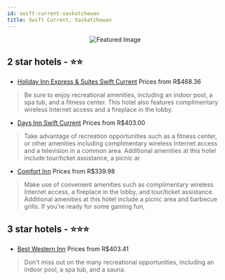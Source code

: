 ```yaml
---
id: swift-current-saskatchewan
title: Swift Current, Saskatchewan
---
```


<center><img src="https://i.travelapi.com/hotels/1000000/50000/41900/41888/28a43e13_z.jpg" alt="Featured Image" /></center>


##  2 star hotels - ⭐️⭐️

-    [Holiday Inn Express & Suites Swift Current](https://us.hurb.com/hotels/swift-current/holiday-inn-express-suites-swift-current-JNP-JP768669?cmp=18055) Prices from R$468.36
   > Be sure to enjoy recreational amenities, including an indoor pool, a spa tub, and a fitness center. This hotel also features complimentary wireless Internet access and a fireplace in the lobby.
-    [Days Inn Swift Current](https://us.hurb.com/hotels/swift-current/days-inn-swift-current-JNP-JP091091?cmp=18055) Prices from R$403.00
   > Take advantage of recreation opportunities such as a fitness center, or other amenities including complimentary wireless Internet access and a television in a common area. Additional amenities at this hotel include tour/ticket assistance, a picnic ar
-    [Comfort Inn](https://us.hurb.com/hotels/swift-current/comfort-inn-JNP-JP407770?cmp=18055) Prices from R$339.98
   > Make use of convenient amenities such as complimentary wireless Internet access, a fireplace in the lobby, and tour/ticket assistance. Additional amenities at this hotel include a picnic area and barbecue grills. If you're ready for some gaming fun, 

##  3 star hotels - ⭐️⭐️⭐️

-    [Best Western Inn](https://us.hurb.com/hotels/swift-current/best-western-inn-JNP-JP976580?cmp=18055) Prices from R$403.41
   > Don't miss out on the many recreational opportunities, including an indoor pool, a spa tub, and a sauna.
